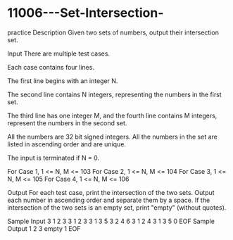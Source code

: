 # 11006---Set-Intersection-
practice
Description
Given two sets of numbers, output their intersection set.

 
Input
There are multiple test cases.

Each case contains four lines.

The first line begins with an integer N.

The second line contains N integers, representing the numbers in the first set.

The third line has one integer M, and the fourth line contains M integers, represent the numbers in the second set.

All the numbers are 32 bit signed integers. All the numbers in the set are listed in ascending order and are unique.

The input is terminated if N = 0.

For Case 1, 1 <= N, M <= 103
For Case 2, 1 <= N, M <= 104
For Case 3, 1 <= N, M <= 105
For Case 4, 1 <= N, M <= 106

Output
For each test case, print the intersection of the two sets. Output each number in ascending order and separate them by a space. If the intersection of the two sets is an empty set, print "empty" (without quotes).

Sample Input
3
1 2 3
3
1 2 3
3
1 3 5
3
2 4 6
3
1 2 4
3
1 3 5
0 
EOF
Sample Output
1 2 3
empty
1 
EOF
